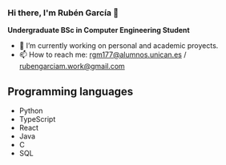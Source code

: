 ### Hi there, I'm Rubén García 👋
**Undergraduate BSc in Computer Engineering Student** 
<!--
**RubaGarcia/RubaGarcia** is a ✨ _special_ ✨ repository because its `README.md` (this file) appears on your GitHub profile.

Here are some ideas to get you started:-->

* 🔭 I’m currently working on personal and academic proyects.
* 📫 How to reach me: rgm177@alumnos.unican.es / rubengarciam.work@gmail.com

## Programming languages

* Python
* TypeScript
* React
* Java 
* C
* SQL


